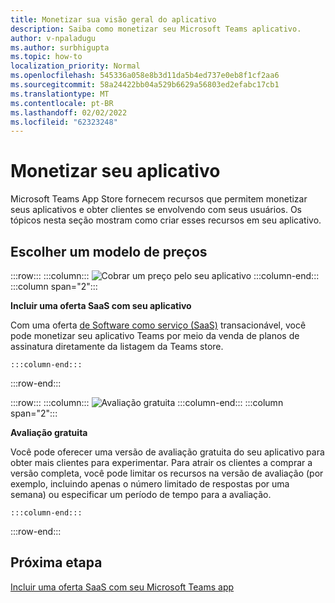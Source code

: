 ```yaml
---
title: Monetizar sua visão geral do aplicativo
description: Saiba como monetizar seu Microsoft Teams aplicativo.
author: v-npaladugu
ms.author: surbhigupta
ms.topic: how-to
localization_priority: Normal
ms.openlocfilehash: 545336a058e8b3d11da5b4ed737e0eb8f1cf2aa6
ms.sourcegitcommit: 58a24422bb04a529b6629a56803ed2efabc17cb1
ms.translationtype: MT
ms.contentlocale: pt-BR
ms.lasthandoff: 02/02/2022
ms.locfileid: "62323248"
---
```

# <a name="monetize-your-app"></a>Monetizar seu aplicativo

Microsoft Teams App Store fornecem recursos que permitem monetizar seus aplicativos e obter clientes se envolvendo com seus usuários. Os tópicos nesta seção mostram como criar esses recursos em seu aplicativo.

## <a name="choose-a-pricing-model"></a>Escolher um modelo de preços

:::row:::
    :::column:::
        ![Cobrar um preço pelo seu aplicativo](~/assets/images/saas-offer/pricing-charge-price.png)
    :::column-end:::
    :::column span="2":::

**Incluir uma oferta SaaS com seu aplicativo**

Com uma oferta [de Software como serviço (SaaS)](~/concepts/deploy-and-publish/appsource/prepare/include-saas-offer.md) transacionável, você pode monetizar seu aplicativo Teams por meio da venda de planos de assinatura diretamente da listagem da Teams store.

    :::column-end:::
:::row-end:::

:::row:::
    :::column:::
![Avaliação gratuita](~/assets/images/saas-offer/pricing-free-trial.png)
    :::column-end:::
    :::column span="2":::

**Avaliação gratuita**

Você pode oferecer uma versão de avaliação gratuita do seu aplicativo para obter mais clientes para experimentar. Para atrair os clientes a comprar a versão completa, você pode limitar os recursos na versão de avaliação (por exemplo, incluindo apenas o número limitado de respostas por uma semana) ou especificar um período de tempo para a avaliação.

    :::column-end:::
:::row-end:::

## <a name="next-step"></a>Próxima etapa

[Incluir uma oferta SaaS com seu Microsoft Teams app](~/concepts/deploy-and-publish/appsource/prepare/include-saas-offer.md)